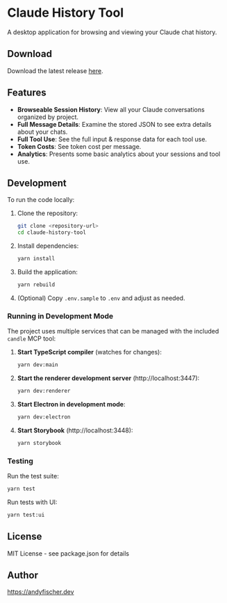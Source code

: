 # Claude History Tool

A desktop application for browsing and viewing your Claude chat history.

## Download

Download the latest release [here](https://github.com/andyfischer/ai-coding-tools/releases).

## Features

- **Browseable Session History**: View all your Claude conversations organized by project.
- **Full Message Details**: Examine the stored JSON to see extra details about your chats.
- **Full Tool Use**: See the full input & response data for each tool use.
- **Token Costs**: See token cost per message.
- **Analytics**: Presents some basic analytics about your sessions and tool use.

## Development

To run the code locally:

1. Clone the repository:
   ```bash
   git clone <repository-url>
   cd claude-history-tool
   ```

2. Install dependencies:
   ```bash
   yarn install
   ```

3. Build the application:
   ```bash
   yarn rebuild
   ```

4. (Optional) Copy `.env.sample` to `.env` and adjust as needed.

### Running in Development Mode

The project uses multiple services that can be managed with the included `candle` MCP tool:

1. **Start TypeScript compiler** (watches for changes):
   ```bash
   yarn dev:main
   ```

2. **Start the renderer development server** (http://localhost:3447):
   ```bash
   yarn dev:renderer
   ```

3. **Start Electron in development mode**:
   ```bash
   yarn dev:electron
   ```

4. **Start Storybook** (http://localhost:3448):
   ```bash
   yarn storybook
   ```

### Testing

Run the test suite:
```bash
yarn test
```

Run tests with UI:
```bash
yarn test:ui
```

## License

MIT License - see package.json for details

## Author

https://andyfischer.dev
